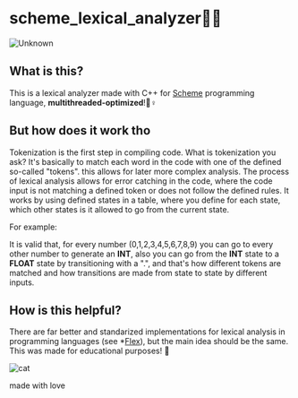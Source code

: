 # scheme_lexical_analyzer🧞‍♀️

![Unknown](https://user-images.githubusercontent.com/68461123/182498022-83ccb134-8dda-4365-bf1f-2d1c204020f3.jpeg)

## What is this?

This is a lexical analyzer made with C++ for [Scheme](https://en.wikipedia.org/wiki/Scheme_(programming_language)) programming language, **multithreaded-optimized**!🧞♀️

## But how does it work tho

Tokenization is the first step in compiling code. What is tokenization you ask? It's basically to match each word in the code with one of the defined so-called "tokens". this allows for later more complex analysis. The process of lexical analysis allows for error catching in the code, where the code input is not matching a defined token or does not follow the defined rules.
It works by using defined states in a table, where you define for each state, which other states is it allowed to go from the current state.

For example:

It is valid that, for every number (0,1,2,3,4,5,6,7,8,9) you can go to every other number to generate an **INT**, also you can go from the **INT** state to a **FLOAT** state by transitioning with a ".", and that's how different tokens are matched and how transitions are made from state to state by different inputs.

## How is this helpful?

There are far better and standarized implementations for lexical analysis in programming languages (see *[Flex](https://www.geeksforgeeks.org/flex-fast-lexical-analyzer-generator)), but the main idea should be the same. This was made for educational purposes!  🐝

![cat](https://media.giphy.com/media/o0vwzuFwCGAFO/giphy.gif)

made with love
